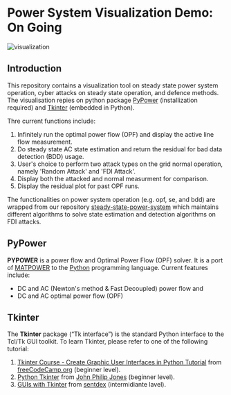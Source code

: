 # Power System Visualization Demo: On Going

![visualization](visualization.gif)

## Introduction
This repository contains a visualization tool on steady state power system operation, cyber attacks on steady state operation, and defence methods. The visualisation repies on python package [PyPower](https://github.com/rwl/PYPOWER) (installization required)  and [Tkinter](https://docs.python.org/3/library/tkinter.html) (embedded in Python). 

Thre current functions include:

1. Infinitely run the optimal power flow (OPF) and display the active line flow measurement.
2. Do steady state AC state estimation and return the residual for bad data detection (BDD) usage.
3. User's choice to perform two attack types on the grid normal operation, namely 'Random Attack' and 'FDI Attack'.
4. Display both the attacked and normal measurment for comparison.
5. Display the residual plot for past OPF runs.

The functionalities on power system operation (e.g. opf, se, and bdd) are wrapped from our repository  [steady-state-power-system](https://github.com/xuwkk/steady-state-power-system) which maintains different algorithms to solve state estimation and detection algorithms on FDI attacks.

## PyPower

**PYPOWER** is a power flow and Optimal Power Flow (OPF) solver. It is a port of [MATPOWER](http://www.pserc.cornell.edu/matpower/) to the [Python](http://www.python.org/) programming language. Current features include:

- DC and AC (Newton's method & Fast Decoupled) power flow and
- DC and AC optimal power flow (OPF)

## Tkinter

The **Tkinter** package (“Tk interface”) is the standard Python interface to the Tcl/Tk GUI toolkit. To learn Tkinter, please refer to one of the following tutorial:

1. [Tkinter Course - Create Graphic User Interfaces in Python Tutorial](https://www.youtube.com/watch?v=YXPyB4XeYLA&t=29s) from [freeCodeCamp.org](https://www.youtube.com/channel/UC8butISFwT-Wl7EV0hUK0BQ) (beginner level).
2. [Python Tkinter](https://www.youtube.com/playlist?list=PL6lxxT7IdTxGoHfouzEK-dFcwr_QClME_) from [John Philip Jones](https://www.youtube.com/c/johnphilipjones) (beginner level).
3. [GUIs with Tkinter](https://www.youtube.com/playlist?list=PLQVvvaa0QuDclKx-QpC9wntnURXVJqLyk) from [sentdex](https://www.youtube.com/c/sentdex) (intermidiante lavel).
